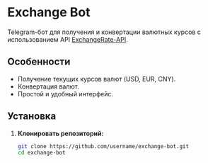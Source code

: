 # Exchange Bot

Telegram-бот для получения и конвертации валютных курсов с использованием API [ExchangeRate-API](https://www.exchangerate-api.com).

## Особенности

- Получение текущих курсов валют (USD, EUR, CNY).
- Конвертация валют.
- Простой и удобный интерфейс.

## Установка

1. **Клонировать репозиторий:**
   ```bash
   git clone https://github.com/username/exchange-bot.git
   cd exchange-bot
